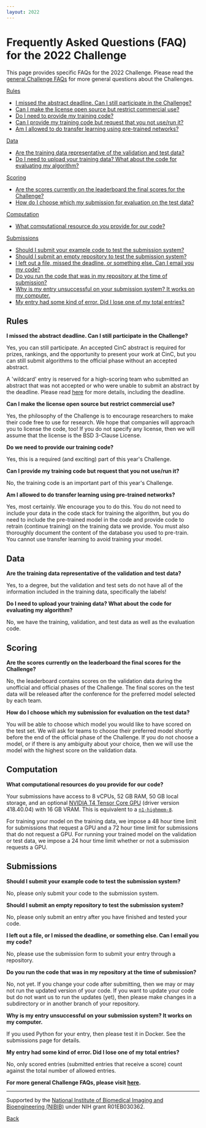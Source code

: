 ```yaml
---
layout: 2022
---
```


# Frequently Asked Questions (FAQ) for the 2022 Challenge

This page provides specific FAQs for the 2022 Challenge. Please read the [general Challenge FAQs](../../faq/) for more general questions about the Challenges.

[Rules](#rules)

<!--- [Can I attend this year's conference remotely? Will I be eligible for prizes?](#remotely)-->
- [I missed the abstract deadline. Can I still participate in the Challenge?](#missed-abstract-deadline)
- [Can I make the license open source but restrict commercial use?](#license)
- [Do I need to provide my training code?](#training-code)
- [Can I provide my training code but request that you not use/run it?](#not-train)
- [Am I allowed to do transfer learning using pre-trained networks?](#transfer-learning)

[Data](#data)

- [Are the training data representative of the validation and test data?](#hold-out)
- [Do I need to upload your training data? What about the code for evaluating my algorithm?](#upload-data)

[Scoring](#scoring)
- [Are the scores currently on the leaderboard the final scores for the Challenge?](#leaderboard)
- [How do I choose which my submission for evaluation on the test data?](#choose-model)

[Computation](#computation)

- [What computational resource do you provide for our code?](#resources)

[Submissions](#submissions)

- [Should I submit your example code to test the submission system?](#test-submission)
- [Should I submit an empty repository to test the submission system?](#empty)
- [I left out a file, missed the deadline, or something else. Can I email you my code?](#email-code) 
- [Do you run the code that was in my repository at the time of submission?](#repository)
- [Why is my entry unsuccessful on your submission system? It works on my computer.](#unsuccessful-entry)
- [My entry had some kind of error. Did I lose one of my total entries?](#error-lose-entry)

## <a name="rules"></a> Rules

<a name="missed-abstract-deadline"></a> __I missed the abstract deadline. Can I still participate in the Challenge?__

<!--<a name="remotely"></a> __Can I attend this year's conference remotely? Will I be eligible for prizes?__-->

<!--Due to the unique circumstances of 2020 and 2021, remote attendance is allowed for both CinC 2020 and 2021. Participants were still eligible for prizes if they attend remotely (as long as they satisfied the other criteria).-->

Yes, you can still participate. An accepted CinC abstract is required for prizes, rankings, and the opportunity to present your work at CinC, but you can still submit algorithms to the official phase without an accepted abstract.

A 'wildcard' entry is reserved for a high-scoring team who submitted an abstract that was not accepted or who were unable to submit an abstract by the deadline. Please read [here](../#wild-card) for more details, including the deadline.

<a name="license"></a>__Can I make the license open source but restrict commercial use?__

Yes, the philosophy of the Challenge is to encourage researchers to make their code free to use for research. We hope that companies will approach you to license the code, too! If you do not specify any license, then we will assume that the license is the BSD 3-Clause License.

<a name="training-code"></a>__Do we need to provide our training code?__

Yes, this is a required (and exciting) part of this year's Challenge.

<a name="not-train"></a>__Can I provide my training code but request that you not use/run it?__

No, the training code is an important part of this year's Challenge.

<a name="transfer-learning"></a>__Am I allowed to do transfer learning using pre-trained networks?__

Yes, most certainly. We encourage you to do this. You do not need to include your data in the code stack for training the algorithm, but you do need to include the pre-trained model in the code and provide code to retrain (continue training) on the training data we provide. You must also thoroughly document the content of the database you used to pre-train. You cannot use transfer learning to avoid training your model.

## <a name="data"></a> Data

<a name="hold-out"></a>__Are the training data representative of the validation and test data?__

Yes, to a degree, but the validation and test sets do not have all of the information included in the training data, specifically the labels!

<a name="upload-data"></a>__Do I need to upload your training data? What about the code for evaluating my algorithm?__

No, we have the training, validation, and test data as well as the evaluation code.

## <a name="scoring"></a> Scoring

<a name="leaderboard"></a>__Are the scores currently on the leaderboard the final scores for the Challenge?__

No, the leaderboard contains scores on the validation data during the unofficial and official phases of the Challenge. The final scores on the test data will be released after the conference for the preferred model selected by each team.

<a name="choose-model"></a>__How do I choose which my submission for evaluation on the test data?__

You will be able to choose which model you would like to have scored on the test set. We will ask for teams to choose their preferred model shortly before the end of the official phase of the Challenge. If you do not choose a model, or if there is any ambiguity about your choice, then we will use the model with the highest score on the validation data.

## <a name="computation"></a> Computation

<a name="resources"></a>__What computational resources do you provide for our code?__

Your submissions have access to 8 vCPUs, 52 GB RAM, 50 GB local storage, and an optional [NVIDIA T4 Tensor Core GPU](https://www.nvidia.com/en-us/data-center/tesla-t4/) (driver version 418.40.04) with 16 GB VRAM. This is equivalent to a [`n1-highmem-8`](https://cloud.google.com/compute/docs/machine-types#n1_high-memory_machine_types).

For training your model on the training data, we impose a 48 hour time limit for submissions that request a GPU and a 72 hour time limit for submissions that do not request a GPU. For running your trained model on the validation or test data, we impose a 24 hour time limit whether or not a submission requests a GPU.

## <a name="submissions"></a> Submissions

<a name="test-submission"></a>__Should I submit your example code to test the submission system?__

No, please only submit your code to the submission system.

<a name="empty"></a>__Should I submit an empty repository to test the submission system?__

No, please only submit an entry after you have finished and tested your code.

<a name="email-code"></a>__I left out a file, or I missed the deadline, or something else. Can I email you my code?__

No, please use the submission form to submit your entry through a repository.

<a name="repository"></a>__Do you run the code that was in my repository at the time of submission?__

No, not yet. If you change your code after submitting, then we may or may not run the updated version of your code. If you want to update your code but do not want us to run the updates (yet), then please make changes in a subdirectory or in another branch of your repository.

<a name="unsuccessful-entry"></a>__Why is my entry unsuccessful on your submission system? It works on my computer.__

If you used Python for your entry, then please test it in Docker. See the submissions page for details.
 
<a name="error-lose-entry"></a>__My entry had some kind of error. Did I lose one of my total entries?__

No, only scored entries (submitted entries that receive a score) count against the total number of allowed entries.

__For more general Challenge FAQs, please visit [here](../../faq/).__

---

Supported by the [National Institute of Biomedical Imaging and Bioengineering (NIBIB)](https://www.nibib.nih.gov/) under NIH grant R01EB030362.

[Back](../)
